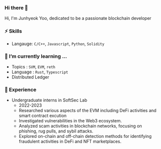 ### Hi there 👋

Hi, I'm Junhyeok Yoo, dedicated to be a passionate blockchain developer

### ⚡ Skills
- Langauge: ``C/C++``, ``Javascript``, ``Python``, ``Solidity``

### 🌱 I’m currently learning ...
- Topics : ``SVM``, ``EVM``, ``reth``
- Language : ``Rust``, ``Typescript`` 
- Distributed Ledger

### 👯 Experience
- Undergraduate interns in SoftSec Lab
  - 2022-2023
  - Researched various aspects of the EVM including DeFi activities and smart contract excution
  - Investigated vulnerabilities in the Web3 ecosystem.
  - Analyzed scam activities in blockchain networks, focusing on phishing, rug pulls, and sybil attacks.
  - Explored on-chain and off-chain detection methods for identifying fraudulent activities in DeFi and NFT marketplaces.


<!--
**suwonyoo/suwonyoo** is a ✨ _special_ ✨ repository because its `README.md` (this file) appears on your GitHub profile.

Here are some ideas to get you started:




- 🔭 I’m currently working on ...

- 👯 I’m looking to collaborate on ...
- 🤔 I’m looking for help with ...
- 💬 Ask me about ...
- 📫 How to reach me: ...
- 😄 Pronouns: ...
- ⚡ Fun fact: ...
-->
